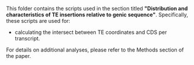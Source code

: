 This folder contains the scripts used in the section titled **"Distribution and characteristics of TE insertions relative to genic sequence"**.
Specifically, these scripts are used for:
- calculating the intersect between TE coordinates and CDS per transcript.

For details on additional analyses, please refer to the Methods section of the paper.
